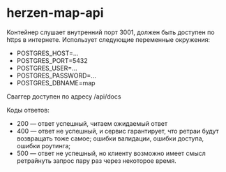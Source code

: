 # herzen-map-api
Контейнер слушает внутренний порт 3001, должен быть доступен по https в интернете.
Использует следующие переменные окружения:
* POSTGRES_HOST=...
* POSTGRES_PORT=5432
* POSTGRES_USER=...
* POSTGRES_PASSWORD=...
* POSTGRES_DBNAME=map

Сваггер доступен по адресу /api/docs

Коды ответов:
* 200 — ответ успешный, читаем ожидаемый ответ
* 400 — ответ не успешный, и сервис гарантирует, что ретраи будут возвращать тоже самое;
ошибки валидации, ошибки доступа, ошибки роутинга;
* 500 — ответ не успешный, но клиенту возможно имеет смысл ретрайнуть запрос пару раз через некоторое время.
